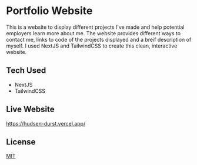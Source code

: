 # Portfolio Website

This is a website to display different projects I've made and help potential employers
learn more about me. The website provides different ways to contact me, links to code of
the projects displayed and a breif description of myself. I used NextJS and TailwindCSS to
create this clean, interactive website.

## Tech Used

-   NextJS
-   TailwindCSS

## Live Website

https://hudsen-durst.vercel.app/

## License

[MIT](https://choosealicense.com/licenses/mit/)
